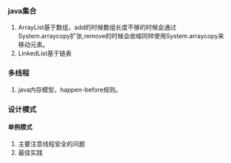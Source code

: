 ### java集合

1. ArrayList基于数组，add的时候数组长度不够的时候会通过System.arraycopy扩张,remove的时候会收缩同样使用System.arraycopy来移动元素。
2. LinkedList基于链表

### 多线程

1. java内存模型，happen-before规则。

### 设计模式

#### 单例模式

1. 主要注意线程安全的问题
2. 最佳实践

